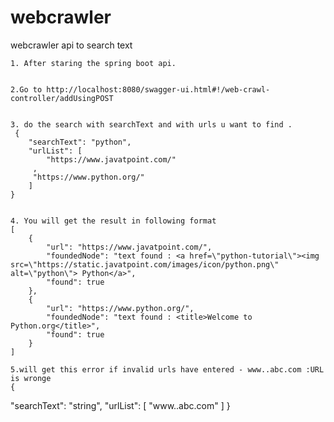 # webcrawler
webcrawler api to search text

	1. After staring the spring boot api.


	2.Go to http://localhost:8080/swagger-ui.html#!/web-crawl-controller/addUsingPOST


	3. do the search with searchText and with urls u want to find .
	 {
		"searchText": "python",
		"urlList": [
			"https://www.javatpoint.com/"
		 ,
		 "https://www.python.org/"
		]
	}


	4. You will get the result in following format
	[
		{
			"url": "https://www.javatpoint.com/",
			"foundedNode": "text found : <a href=\"python-tutorial\"><img src=\"https://static.javatpoint.com/images/icon/python.png\" alt=\"python\"> Python</a>",
			"found": true
		},
		{
			"url": "https://www.python.org/",
			"foundedNode": "text found : <title>Welcome to Python.org</title>",
			"found": true
		}
	]
	
	5.will get this error if invalid urls have entered - www..abc.com :URL is wronge
	{
  "searchText": "string",
  "urlList": [
    "www..abc.com"
  ]
}

